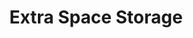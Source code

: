 ---
title: "Extra Space Storage"
url: /raleigh/extra-space-storage-doie-cope-road/
shop: storage rental
---